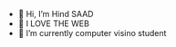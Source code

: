 - 👋 Hi, I’m Hind SAAD 
- 👀 I LOVE THE WEB 
- 🌱 I’m currently computer visino student 


<!--- - 💞️ I’m looking to collaborate on ...
- 📫 How to reach me ... --->

<!---
Hindo2/Hindo2 is a ✨ special ✨ repository because its `README.md` (this file) appears on your GitHub profile.
You can click the Preview link to take a look at your changes.
--->
